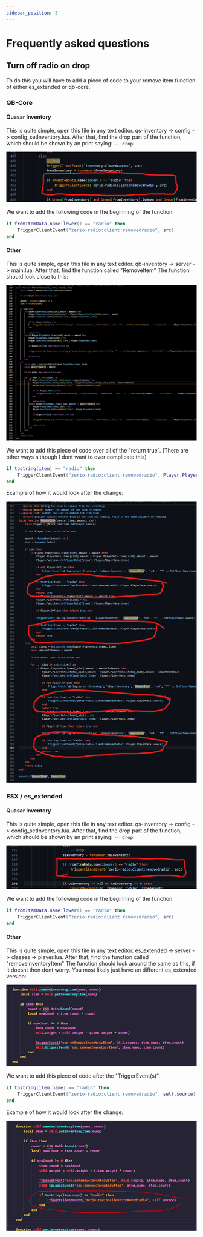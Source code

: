 ```yaml
---
sidebar_position: 3
---
```


# Frequently asked questions

## Turn off radio on drop <a href="#turn-off-radio-on-drop" id="turn-off-radio-on-drop"></a>

To do this you will have to add a piece of code to your remove item function of either es_extended or qb-core.

### QB-Core <a href="#qb-core" id="qb-core"></a>

#### Quasar Inventory

This is quite simple, open this file in any text editor. qs-inventory -> config -> config_setInventory.lua. After that, find the drop part of the function, which should be shown by an print saying: `-- drop`:

![](./assets/img/faq6.png)

We want to add the following code in the beginning of the function.

```lua
if fromItemData.name:lower() == "radio" then
    TriggerClientEvent("zerio-radio:client:removedradio", src)
end
```

#### Other

This is quite simple, open this file in any text editor. qb-inventory -> server -> main.lua. After that, find the function called "RemoveItem" The function should look close to this:<br/>

![](./assets/img/faq1.webp)<br/>

We want to add this piece of code over all of the "return true". (There are other ways although I dont want to over complicate this)

```lua
if tostring(item) == "radio" then
    TriggerClientEvent("zerio-radio:client:removedradio", Player.PlayerData.source)
end
```

Example of how it would look after the change:<br/>

![](./assets/img/faq2.webp)

### ESX / es_extended <a href="#esx-es-extended" id="esx-es-extended"></a>

#### Quasar Inventory

This is quite simple, open this file in any text editor. qs-inventory -> config -> config_setInventory.lua. After that, find the drop part of the function, which should be shown by an print saying: `-- drop`:

![](./assets/img/faq5.png)

We want to add the following code in the beginning of the function.

```lua
if fromItemData.name:lower() == "radio" then
    TriggerClientEvent("zerio-radio:client:removedradio", src)
end
```

#### Other

This is quite simple, open this file in any text editor. es_extended -> server -> classes -> player.lua. After that, find the function called "removeInventoryItem" The function should look around the same as this, if it doesnt then dont worry. You most likely just have an different es_extended version:

![](./assets/img/faq3.png)

We want to add this piece of code after the "TriggerEvent(s)".

```lua
if tostring(item.name) == "radio" then
    TriggerClientEvent("zerio-radio:client:removedradio", self.source)
end
```

Example of how it would look after the change:

![](./assets/img/faq4.png)
